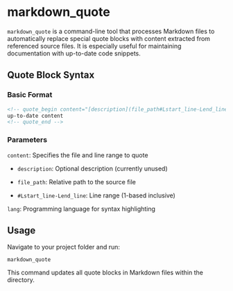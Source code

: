 # markdown_quote

`markdown_quote` is a command-line tool that processes Markdown files to automatically replace special quote blocks with content extracted from referenced source files. It is especially useful for maintaining documentation with up-to-date code snippets.

## Quote Block Syntax

### Basic Format

```markdown
<!-- quote_begin content="[description](file_path#Lstart_line-Lend_line)" lang="language" -->
up-to-date content
<!-- quote_end -->
```

### Parameters

`content`: Specifies the file and line range to quote

- `description`: Optional description (currently unused)

- `file_path`: Relative path to the source file

- `#Lstart_line-Lend_line`: Line range (1-based inclusive)

`lang`: Programming language for syntax highlighting

## Usage

Navigate to your project folder and run:
```
markdown_quote
```
This command updates all quote blocks in Markdown files within the directory.